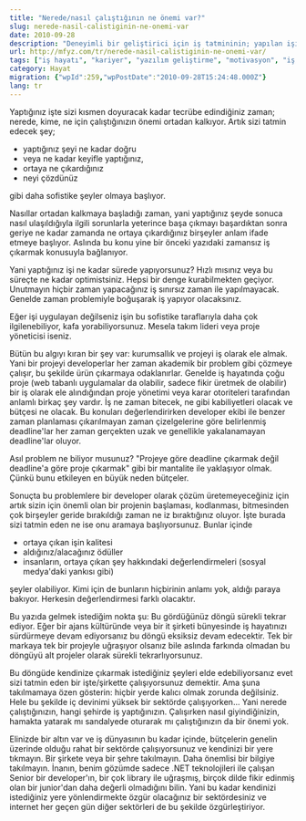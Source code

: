 ```yaml
---
title: "Nerede/nasıl çalıştığının ne önemi var?"
slug: nerede-nasil-calistiginin-ne-onemi-var
date: 2010-09-28
description: "Deneyimli bir geliştirici için iş tatmininin; yapılan işin kalitesi, keyfi ve etkisiyle nasıl şekillendiği, kurumsal beklentilerle çatışmaları ve sektördeki özgürlük ve hareketlilik üzerine bir yazı."
url: http://mfyz.com/tr/nerede-nasil-calistiginin-ne-onemi-var/
tags: ["iş hayatı", "kariyer", "yazılım geliştirme", "motivasyon", "iş tatmini", "uzaktan çalışma", "teknoloji", "Hayat"]
category: Hayat
migration: {"wpId":259,"wpPostDate":"2010-09-28T15:24:48.000Z"}
lang: tr
---
```


Yaptığınız işte sizi kısmen doyuracak kadar tecrübe edindiğiniz zaman; nerede, kime, ne için çalıştığınızın önemi ortadan kalkıyor. Artık sizi tatmin edecek şey;

*   yaptığınız şeyi ne kadar doğru
*   veya ne kadar keyifle yaptığınız,
*   ortaya ne çıkardığınız
*   neyi çözdünüz

gibi daha sofistike şeyler olmaya başlıyor.

Nasıllar ortadan kalkmaya başladığı zaman, yani yaptığınız şeyde sonuca nasıl ulaşıldığıyla ilgili sorunlarla yeterince başa çıkmayı başardıktan sonra geriye ne kadar zamanda ne ortaya çıkardığınız birşeyler anlam ifade etmeye başlıyor. Aslında bu konu yine bir önceki yazıdaki zamansız iş çıkarmak konusuyla bağlanıyor.

Yani yaptığınız işi ne kadar sürede yapıyorsunuz? Hızlı mısınız veya bu süreçte ne kadar optimistsiniz. Hepsi bir denge kurabilmekten geçiyor. Unutmayın hiçbir zaman yapacağınız iş sınırsız zaman ile yapılmayacak. Genelde zaman problemiyle boğuşarak iş yapıyor olacaksınız.

Eğer işi uygulayan değilseniz işin bu sofistike taraflarıyla daha çok ilgilenebiliyor, kafa yorabiliyorsunuz. Mesela takım lideri veya proje yöneticisi iseniz.

Bütün bu algıyı kıran bir şey var: kurumsallık ve projeyi iş olarak ele almak. Yani bir projeyi developerlar her zaman akademik bir problem gibi çözmeye çalışır, bu şekilde ürün çıkarmaya odaklanırlar. Genelde iş hayatında çoğu proje (web tabanlı uygulamalar da olabilir, sadece fikir üretmek de olabilir) bir iş olarak ele alındığından proje yönetimi veya karar otoriteleri tarafından anlamlı birkaç şey vardır. İş ne zaman bitecek, ne gibi kabiliyetleri olacak ve bütçesi ne olacak. Bu konuları değerlendirirken developer ekibi ile benzer zaman planlaması çıkarılmayan zaman çizelgelerine göre belirlenmiş deadline'lar her zaman gerçekten uzak ve genellikle yakalanamayan deadline'lar oluyor.

Asıl problem ne biliyor musunuz? "Projeye göre deadline çıkarmak değil deadline'a göre proje çıkarmak" gibi bir mantalite ile yaklaşıyor olmak. Çünkü bunu etkileyen en büyük neden bütçeler.

Sonuçta bu problemlere bir developer olarak çözüm üretemeyeceğiniz için artık sizin için önemli olan bir projenin başlaması, kodlanması, bitmesinden çok birşeyler geride bırakıldığı zaman ne iz bıraktığınız oluyor. İşte burada sizi tatmin eden ne ise onu aramaya başlıyorsunuz. Bunlar içinde

*   ortaya çıkan işin kalitesi
*   aldığınız/alacağınız ödüller
*   insanların, ortaya çıkan şey hakkındaki değerlendirmeleri (sosyal medya'daki yankısı gibi)

şeyler olabiliyor. Kimi için de bunların hiçbirinin anlamı yok, aldığı paraya bakıyor. Herkesin değerlendirmesi farklı olacaktır.

Bu yazıda gelmek istediğim nokta şu: Bu gördüğünüz döngü sürekli tekrar ediyor. Eğer bir ajans kültüründe veya bir it şirketi bünyesinde iş hayatınızı sürdürmeye devam ediyorsanız bu döngü eksiksiz devam edecektir. Tek bir markaya tek bir projeyle uğraşıyor olsanız bile aslında farkında olmadan bu döngüyü alt projeler olarak sürekli tekrarlıyorsunuz.

Bu döngüde kendinize çıkarmak istediğiniz şeyleri elde edebiliyorsanız evet sizi tatmin eden bir işte/şirkette çalışıyorsunuz demektir. Ama şuna takılmamaya özen gösterin: hiçbir yerde kalıcı olmak zorunda değilsiniz. Hele bu şekilde iç devinimi yüksek bir sektörde çalışıyorken... Yani nerede çalıştığınızın, hangi şehirde iş yaptığınızın. Çalışırken nasıl giyindiğinizin, hamakta yatarak mı sandalyede oturarak mı çalıştığınızın da bir önemi yok.

Elinizde bir altın var ve iş dünyasının bu kadar içinde, bütçelerin genelin üzerinde olduğu rahat bir sektörde çalışıyorsunuz ve kendinizi bir yere tıkmayın. Bir şirkete veya bir şehre takılmayın. Daha önemlisi bir bilgiye takılmayın. İnanın, benim gözümde sadece .NET teknolojileri ile çalışan Senior bir developer'ın, bir çok library ile uğraşmış, birçok dilde fikir edinmiş olan bir junior'dan daha değerli olmadığını bilin. Yani bu kadar kendinizi istediğiniz yere yönlendirmekte özgür olacağınız bir sektördesiniz ve internet her geçen gün diğer sektörleri de bu şekilde özgürleştiriyor.